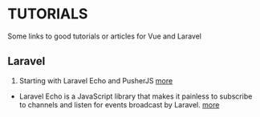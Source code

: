 # TUTORIALS
Some links to good tutorials or articles for Vue and Laravel


## Laravel

1. Starting with Laravel Echo and PusherJS [more](https://petericebear.github.io/starting-laravel-echo-20170303/)
- Laravel Echo is a JavaScript library that makes it painless to subscribe to channels and listen for events broadcast by Laravel. [more](https://laravel.com/docs/5.8/broadcasting)


